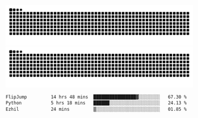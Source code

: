 ![Snake Animation](https://raw.githubusercontent.com/tomhea/tomhea/output/github-contribution-grid-snake-dark.svg#gh-dark-mode-only)
![Snake Animation](https://raw.githubusercontent.com/tomhea/tomhea/output/github-contribution-grid-snake.svg#gh-light-mode-only)

<p></p>

<!--START_SECTION:waka-->

```txt
FlipJump         14 hrs 48 mins  ████████████████▓░░░░░░░░   67.30 %
Python           5 hrs 18 mins   ██████░░░░░░░░░░░░░░░░░░░   24.13 %
Ezhil            24 mins         ▒░░░░░░░░░░░░░░░░░░░░░░░░   01.85 %
```

<!--END_SECTION:waka-->
